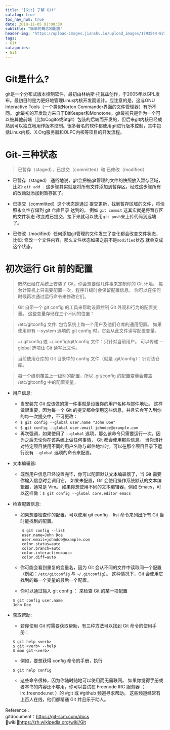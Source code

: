 ```yaml
---
title: "[Git] 了解 Git"
catalog: true
toc_nav_num: true
date: 2018-11-05 01:00:30
subtitle: "简单的概念和配置"
header-img: "https://upload-images.jianshu.io/upload_images/1793544-8272181ec2013baa.jpg?imageMogr2/auto-orient/strip%7CimageView2/2/w/1240"
tags:
- Git
catagories:
- Git
---
```


Git是什么?
=======

git是一个分布式版本控制软件，最初由林纳斯·托瓦兹创作，于2005年以GPL发布。最初目的是为更好地管理Linux内核开发而设计。应注意的是，这与GNU Interactive Tools（一个类似Norton Commander界面的文件管理器）有所不同。
git最初的开发动力来自于BitKeeper和Monotone。git最初只是作为一个可以被其他前端（比如Cogito或Stgit）包装的后端而开发的，但后来git内核已经成熟到可以独立地用作版本控制。很多著名的软件都使用git进行版本控制，其中包括Linux内核、X.Org服务器和OLPC内核等项目的开发流程。

Git-三种状态
=======

> 已暂存（staged），已提交（committed）和 已修改（modified）

  * 已暂存（staged） 通俗地说，git会把被git管理的文件的快照放入暂存区域，比如: `git add .` 这步骤其实就是将所有文件添加到暂存区，经过这步骤所有的改动就添加到暂存区了。

  * 已提交（committed）这个状态是通过 提交更新，找到暂存区域的文件，将快照永久性存储到 git 仓库目录 达到的。 例如 `git commit` 这其实就是将暂存区的文件状态 改变成已提交，接下来就可以使用`git push`来上传代码到远端了。

  * 已修改（modified）任何添加git管理的文件发生了变化都会改变文件状态，比如: 修改一个文件内容，那么文件状态如果之前不是`modified`状态 就会变成这个状态。


初次运行 Git 前的配置
=======

> 既然已经在系统上安装了 Git，你会想要做几件事来定制你的 Git 环境。 每台计算机上只需要配置一次，程序升级时会保留配置信息。 你可以在任何时候再次通过运行命令来修改它们。

> Git 自带一个 git config 的工具来帮助设置控制 Git 外观和行为的配置变量。 这些变量存储在三个不同的位置：

> /etc/gitconfig 文件: 包含系统上每一个用户及他们仓库的通用配置。 如果使用带有 --system 选项的 git config 时，它会从此文件读写配置变量。

> ~/.gitconfig 或 ~/.config/git/config 文件：只针对当前用户。 可以传递 --global 选项让 Git 读写此文件。

> 当前使用仓库的 Git 目录中的 config 文件（就是 .git/config）：针对该仓库。

> 每一个级别覆盖上一级别的配置，所以 .git/config 的配置变量会覆盖 /etc/gitconfig 中的配置变量。

* 用户信息:
    * 当安装完 Git 应该做的第一件事就是设置你的用户名称与邮件地址。 这样做很重要，因为每一个 Git 的提交都会使用这些信息，并且它会写入到你的每一次提交中，不可更改：
    * `$ git config --global user.name "John Doe"`
    * `$ git config --global user.email johndoe@example.com`
    * 再次强调，如果使用了 `--global` 选项，那么该命令只需要运行一次，因为之后无论你在该系统上做任何事情， Git 都会使用那些信息。 当你想针对特定项目使用不同的用户名称与邮件地址时，可以在那个项目目录下运行没有 `--global` 选项的命令来配置。

* 文本编辑器:
    * 既然用户信息已经设置完毕，你可以配置默认文本编辑器了，当 Git 需要你输入信息时会调用它。 如果未配置，Git 会使用操作系统默认的文本编辑器，通常是 Vim。 如果你想使用不同的文本编辑器，例如 Emacs，可以这样做：`$ git config --global core.editor emacs`

* 检查配置信息:
    * 如果想要检查你的配置，可以使用 git config --list 命令来列出所有 Git 当时能找到的配置。

    ```
        $ git config --list
        user.name=John Doe
        user.email=johndoe@example.com
        color.status=auto
        color.branch=auto
        color.interactive=auto
        color.diff=auto
    ```
    * 你可能会看到重复的变量名，因为 Git 会从不同的文件中读取同一个配置（例如：`/etc/gitconfig` 与 `~/.gitconfig`）。 这种情况下，Git 会使用它找到的每一个变量的最后一个配置。
    
    * 你可以通过输入 git config <key>： 来检查 Git 的某一项配置

    ```
    $ git config user.name
    John Doe
    ```

* 获取帮助:
    * 若你使用 Git 时需要获取帮助，有三种方法可以找到 Git 命令的使用手册：
    ```
    $ git help <verb>
    $ git <verb> --help
    $ man git-<verb>
    ```

    * 例如，要想获得 config 命令的手册，执行
    ```
    $ git help config
    ```

    * 这些命令很棒，因为你随时随地可以使用而无需联网。 如果你觉得手册或者本书的内容还不够用，你可以尝试在 Freenode IRC 服务器（ irc.freenode.net ）的 #git 或 #github 频道寻求帮助。 这些频道经常有上百人在线，他们都精通 Git 并且乐于助人。


Reference：  
gitdocument：https://git-scm.com/docs  
wiki：https://zh.wikipedia.org/wiki/Git